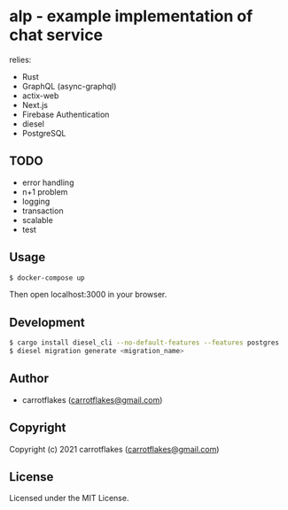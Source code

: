 # alp - example implementation of chat service

relies:

- Rust
- GraphQL (async-graphql)
- actix-web
- Next.js
- Firebase Authentication
- diesel
- PostgreSQL

## TODO

- error handling
- n+1 problem
- logging
- transaction
- scalable
- test

## Usage

```sh
$ docker-compose up
```

Then open localhost:3000 in your browser.

## Development

``` sh
$ cargo install diesel_cli --no-default-features --features postgres
$ diesel migration generate <migration_name>
```

## Author

* carrotflakes (carrotflakes@gmail.com)

## Copyright

Copyright (c) 2021 carrotflakes (carrotflakes@gmail.com)

## License

Licensed under the MIT License.
